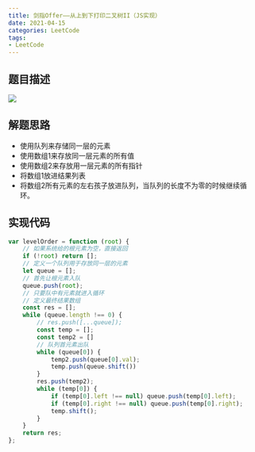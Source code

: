```yaml
---
title: 剑指Offer——从上到下打印二叉树II（JS实现）
date: 2021-04-15
categories: LeetCode
tags: 
- LeetCode
---
```

## 题目描述
![](https://img-blog.csdnimg.cn/img_convert/b4a610aff767441c1478980774813aad.png)

## 解题思路
* 使用队列来存储同一层的元素
* 使用数组1来存放同一层元素的所有值
* 使用数组2来存放用一层元素的所有指针
* 将数组1放进结果列表
* 将数组2所有元素的左右孩子放进队列，当队列的长度不为零的时候继续循环。

## 实现代码
```js
var levelOrder = function (root) {
    // 如果系统给的根元素为空，直接返回
    if (!root) return [];
    // 定义一个队列用于存放同一层的元素
    let queue = [];
    // 首先让根元素入队
    queue.push(root);
    // 只要队中有元素就进入循环
    // 定义最终结果数组
    const res = [];
    while (queue.length !== 0) {
        // res.push([...queue]);
        const temp = [];
        const temp2 = []
        // 队列首元素出队
        while (queue[0]) {
            temp2.push(queue[0].val);
            temp.push(queue.shift())
        }
        res.push(temp2);
        while (temp[0]) {
            if (temp[0].left !== null) queue.push(temp[0].left);
            if (temp[0].right !== null) queue.push(temp[0].right);
            temp.shift();
        }
    }
    return res;
};
```